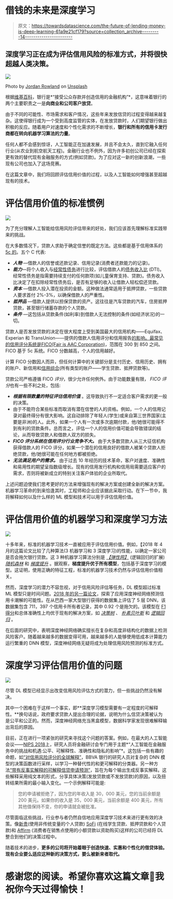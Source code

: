 # 借钱的未来是深度学习

> 原文：<https://towardsdatascience.com/the-future-of-lending-money-is-deep-learning-61a9e21cf179?source=collection_archive---------14----------------------->

## 深度学习正在成为评估信用风险的标准方式，并将很快超越人类决策。

![](img/fd94247582d16655bea50b7a2cdb7c1b.png)

Photo by [Jordan Rowland](https://unsplash.com/@yakimadesign?utm_source=unsplash&utm_medium=referral&utm_content=creditCopyText) on [Unsplash](https://unsplash.com/search/photos/money?utm_source=unsplash&utm_medium=referral&utm_content=creditCopyText)

根据[维基百科](https://en.wikipedia.org/wiki/Bank)，银行是*“接受公众存款并创造信用的金融机构”*，这意味着银行的两个主要职责之一是**向商业和公司客户放贷**。

由于不同的可能性、市场需求和客户情况，这些年来发放信贷的过程变得越来越复杂。这使得银行成为一个受到高度监管的实体，在发放贷款时，人们期望银行做出积极的反应。随着用户对速度和个性化需求的不断增长，**银行和所有的信用卡发行商都在转向机器学习算法的力量**。

任何人都不会感到惊讶，人工智能正在加速发展，并且不会太久，直到它融入任何行业(从农业到航空航天工程)。金融行业也不例外，因为许多初创公司已经在探索更有效的替代现有金融服务的方式(例如贷款)。为了应对这一新的创新浪潮，一些现有公司也加入了这场竞赛。

在这篇文章中，我们将回顾评估信用价值的过程，以及人工智能如何增强甚至超越现有的技术。

# 评估信用价值的标准惯例

![](img/89331c99ccacbec49594befadd281396.png)

为了充分理解人工智能给信用风险评估带来的好处，我们应该首先理解标准实践带来的挑战。

在大多数情况下，贷款人求助于确定信誉的既定方法。这些都是基于信用体系的[5c 的](https://www.investopedia.com/terms/f/five-c-credit.asp)。五个 C 代表:

*   ***人物*** —借款人的信誉或还款记录、信用记录(消费者还款能力的记录)。
*   ***能力***—将个人收入与[经常性债务](https://www.investopedia.com/terms/r/recurring_debt.asp)进行比较，评估借款人的[债务收入比](https://www.investopedia.com/terms/d/dti.asp) (DTI)。经常性债务是指需要持续支付的任何款项(如儿童保育支持、贷款)。债务收入比决定了在扣除经常性债务后，是否有足够的收入让借款人轻松偿还贷款。
*   ***资本*** —借款人投入潜在投资的金额。这种做法通常适用于抵押贷款，一些贷款人要求首付 2%-3%，以确保借款人的严重性。
*   ***抵押品*** —借款人提供以担保贷款的资产。这往往是汽车贷款的汽车，住房抵押贷款，甚至银行储蓄存款的个人贷款。
*   ***条件*** —这包括从贷款条件(如利率)到借款人无法控制的条件(如经济状况)的一切。

贷款人是否发放贷款的决定在很大程度上受到美国最大的信用机构——Equifax、Experian 和 TransUnion——提供的借款人信用评分和信用报告[的影响。最常见的信用评分系统是](https://www.investopedia.com/terms/c/creditreport.asp)[FICO(Fair is AAC Corporation)](https://www.investopedia.com/terms/f/fico-fair-isaac.asp)，范围在 300 到 850 之间。FICO 基于 5c 系统。FICO 分数越高，个人的信用越好。

计算 FICO 分数因人而异，但任何计算中的关键部分是支付历史、信用历史、拥有的账户、新信用和[信用组合](https://www.investopedia.com/terms/c/credit-mix.asp)(所有类型的账户——学生贷款、抵押贷款等)。

贷款公司严格遵循 FICO *评分*，很少允许任何例外。由于功能数量有限， *FICO 评分*也有一些不利之处，包括:

*   ***根据有限数量的特征评估信用价值*** 。这导致执行不一定适合客户需求的更一般的决策。
*   由于不能符合某些标准而取消有潜在信誉的人的资格。例如，一个人的信用记录对最终得分有很大影响。这自动排除了年轻人(学生)或来自第三世界国家(主要是非洲)的人。此外，如果一个人有一次或多次逾期付款，他/她很可能得不到有利的贷款条件。总而言之，评估一个人的信用价值可能会导致错误的结论，从而导致贷款人和借款人双方的损失。
*   ***FICO 评分系统在信用评分行业竞争不大。*** 由于大多数贷款人从三大征信机构获得借款人的 FICO 评分，如果一个潜在的信用良好的借款人被某个贷款人拒绝贷款，他/她很可能在任何地方都被拒绝。
*   ***无法满足用户的需求。*** 由于过去 10 年经历的技术革命，客户对速度、准确性和易用性的期望呈指数级增长。现有的信用发行机构和信用局需要适应客户的需求，否则将被新成立的特别关注客户体验的企业所取代。

上述问题迫使我们思考更好的方法来增强现有的解决方案或创建全新的解决方案。机器学习革命的到来恰逢其时，工程师和企业应该据此采取行动。在下一节中，我将解释如何以及什么样的 ML 模型和技术可以用于评估信用价值。

# 评估信用价值的机器学习和深度学习方法

![](img/86d92d4bb152aeebab591e4409d73c90.png)

十多年来，标准的机器学习技术一直被应用于评估信用价值。例如，【2018 年 4 月的这篇论文比较了几种算法(3 机器学习和 3 深度学习)的性能，以确定一家公司是否会拖欠银行贷款。这 3 种机器学习算法分别是 [*【弹性网】*](https://en.wikipedia.org/wiki/Elastic_net_regularization) (逻辑回归的扩展)[*随机森林*](/understanding-random-forest-58381e0602d2) 和 [*梯度提升*](/understanding-gradient-boosting-machines-9be756fe76ab) 。据观察，**梯度提升优于所有模型**，包括基于深度学习的模型。这证明，使用正确的特征工程，标准的机器学习技术仍然与评估信用价值相关。

然而，深度学习的潜力不容忽视，对于信用风险评估等任务，DL 模型超过标准 ML 模型只是时间问题。[2018 年的另一篇论文](https://onlinelibrary.wiley.com/doi/pdf/10.1002/isaf.1437)，探索了应用深度神经网络预测信用卡潮解的可能性。在从巴西一家大型银行获得的数据集上评估了 5 层 DNN，该数据集包含 711，397 个信用卡所有者记录，其中 0.92 个是拖欠的。该模型在 [F1 得分](https://en.wikipedia.org/wiki/F1_score)和总体准确性上均优于现有的解决方案，如 [*决策树*](/decision-trees-in-machine-learning-641b9c4e8052) 、 [*朴素贝叶斯*](/naive-bayes-classifier-81d512f50a7c) 和 [*逻辑回归*](/logistic-regression-detailed-overview-46c4da4303bc) 。

在后面的研究中，表明深度神经网络确实擅长在复杂和高度非结构化的数据上检测风险客户。随着越来越多的数据变得可用，越来越多的人能够使用低成本计算能力运行繁重的 DNN 模型，深度神经网络无疑将成为处理信用风险预测的标准方式。

# 深度学习评估信用价值的问题

![](img/4d91c61194d511ea339406f2a610116e.png)

尽管 DL 模型已经显示出改变信用风险评估方式的潜力，但一些挑战仍然没有解决。

其中一个困难在于这样一个事实，即**深度学习模型需要有一定程度的可解释性。**换句话说，政府要求贷款人提出合理的论据，说明为什么信贷决策被认为是公平和公正的。然而，深度神经网络充当黑盒模型，数据科学家发现很难解释输出背后的原因。

目前，正在进行一项紧张的研究来寻找这个问题的答案。例如，在最大的人工智能会议——[NIPS 2018](https://nips.cc/Conferences/2018)上，研究人员将金融研讨会专门用于主题*“人工智能在金融服务中的挑战和机遇:公平、可解释性、准确性和隐私的影响”*。这包括一些有趣的命题，如[“对信用风险评分的全球解释”](https://arxiv.org/abs/1811.07698)，BBVA 银行的研究人员对复杂的 DNN 模型的决策函数进行采样，以学习一种替代性的和更可解释的分类器。另一种方法[“带有反事实解释的可解释信贷申请预测”](https://arxiv.org/abs/1811.05245)，旨在为每个输出生成反事实解释。这些解释采用纯文本的形式，分享具体决策(发放贷款或不发放贷款)的原因，以及扭转结果所需的最小输入变化。一个示例解释可能是:

> 您的申请被拒绝了，因为您的年收入是 30，000 美元，您的当前余额是 200 美元。如果你的收入是 35，000 美元，当前余额是 400 美元，所有其他值保持不变，你的申请就会被批准。

尽管面临这些挑战，行业参与者仍然自信地应用深度学习技术来进行更有效的决策。像[新贵](https://www.upstart.com/)(使用非传统变量的个人贷款) [SoFi](https://www.sofi.com/) (在线学生贷款、抵押贷款和个人贷款)和 [Affirm](https://www.affirm.com/) (消费者在销售点使用的小额贷款以资助购买)这样的公司已经将 DL 整合到他们的决策过程中。

随着技术的进步，**更多的公司将开始着眼于创造快速、实惠和个性化的借贷体验。现有企业要么适应这种新的决策方式，要么被新来者取代。**

# **感谢您的阅读。希望你喜欢这篇文章🤩我祝你今天过得愉快！**